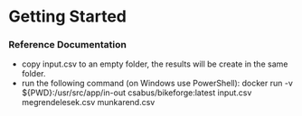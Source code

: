 # Getting Started

### Reference Documentation

- copy input.csv to an empty folder, the results will be create in the same folder.
- run the following command (on Windows use PowerShell): 
docker run -v ${PWD}:/usr/src/app/in-out csabus/bikeforge:latest input.csv megrendelesek.csv munkarend.csv

